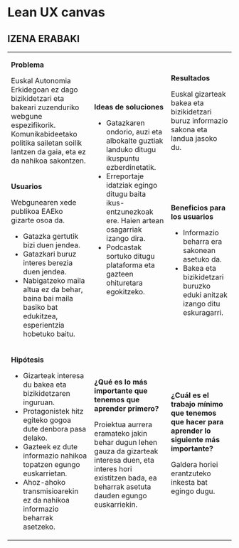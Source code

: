 # Lean UX canvas

<!--
Utiliza la plantilla de este documento para recoger vuestro Lean UX Canvas en el proyecto. Escribid solamente debajo de cada título. **No modifiquéis el código HTML, ya que si lo hacéis la tabla no se mostrará correctamente**.
-->

## IZENA ERABAKI

<table markdown="1"><tbody><tr><td markdown="1">

**Problema**

Euskal Autonomia Erkidegoan ez dago bizikidetzari eta bakeari zuzenduriko webgune espezifikorik. Komunikabideetako politika sailetan soilik lantzen da gaia, eta ez da nahikoa sakontzen.

</td><td rowspan=2 markdown="1">

**Ideas de soluciones**

* Gatazkaren ondorio, auzi eta albokalte guztiak landuko ditugu ikuspuntu ezberdinetatik.
* Erreportaje idatziak egingo ditugu baita ikus-entzunezkoak ere. Haien artean osagarriak izango dira.
* Podcastak sortuko ditugu plataforma eta gazteen ohituretara egokitzeko.


</td><td markdown="1">

**Resultados**

Euskal gizarteak bakea eta bizikidetzari buruz informazio sakona eta landua jasoko du.

</td></tr><tr><td markdown="1">

**Usuarios**

Webgunearen xede publikoa EAEko gizarte osoa da. 

* Gatazka gertutik bizi duen jendea.
* Gatazkari buruz interes berezia duen jendea.
* Nabigatzeko maila altua ez da behar, baina bai maila basiko bat edukitzea, esperientzia hobetuko baitu.

</td><td markdown="1">

**Beneficios para los usuarios**

* Informazio beharra era sakonean asetuko da. 
* Bakea eta bizikidetzari buruzko eduki anitzak izango ditu eskuragarri.

</td></tr><tr><td markdown="1">

**Hipótesis**  

* Gizarteak interesa du bakea eta bizikidetzaren inguruan.
* Protagonistek hitz egiteko gogoa dute denbora pasa delako.
* Gazteek ez dute informazio nahikoa topatzen egungo euskarrietan.
* Ahoz-ahoko transmisioarekin ez da nahikoa informazio beharrak asetzeko.

</td><td markdown="1">

**¿Qué es lo más importante que tenemos que aprender primero?**

Proiektua aurrera eramateko jakin behar dugun lehen gauza da gizarteak interesa duen, eta interes hori existitzen bada, ea beharrak asetuta dauden egungo euskarriekin.

</td><td markdown="1">

**¿Cuál es el trabajo mínimo que tenemos que hacer para aprender lo siguiente más importante?**

Galdera horiei erantzuteko inkesta bat egingo dugu.

</td></tr></tbody></table>